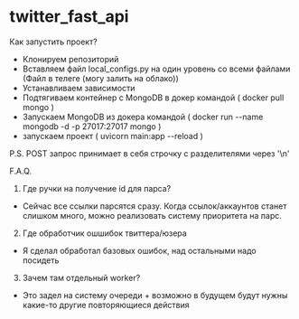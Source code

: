 # twitter_fast_api

Как запустить проект?

- Клонируем репозиторий
- Вставляем файл local_configs.py на один уровень со всеми файлами (Файл в телеге (могу залить на облако))
- Устанавливаем зависимости
- Подтягиваем контейнер с MongoDB в докер командой ( docker pull mongo )
- Запускаем MongoDB из докера командой ( docker run --name mongodb -d -p 27017:27017 mongo )
- запускаем проект ( uvicorn main:app --reload )

P.S. POST запрос принимает в себя строчку с разделителями через '\n'

F.A.Q.

1) Где ручки на получение id для парса?
- Сейчас все ссылки парсятся сразу. Когда ссылок/аккаунтов станет слишком много, можно реализовать систему приоритета на парс.

2) Где обработчик ошшибок твиттера/юзера
- Я сделал обработал базовых ошибок, над остальными надо посидеть

3) Зачем там отдельный worker?
- Это задел на систему очереди + возможно в будущем будут нужны какие-то другие повторяющиеся действия
